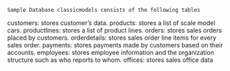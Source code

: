 	Sample Database classicmodels consists of the following tables

 	
customers: stores customer’s data.
products: stores a list of scale model cars.
productlines: stores a list of product lines.
orders: stores sales orders placed by customers.
orderdetails: stores sales order line items for every sales order.
payments: stores payments made by customers based on their accounts.
employees: stores employee information and the organization structure such as who reports to whom.
offices: stores sales office data



